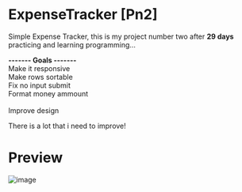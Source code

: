 # ExpenseTracker [Pn2]
Simple Expense Tracker, this is my project number two after <strong>29 days</strong> practicing and learning programming...

<b> ------- Goals ------- </b><br>
Make it responsive <br>
Make rows sortable <br>
Fix no input submit <br>
Format money ammount <br>
<br>
Improve design

There is a lot that i need to improve!
# Preview
![image](https://user-images.githubusercontent.com/96752883/149040067-7e8c973b-0b3b-4cac-839b-0276dc9b8d6d.png)
